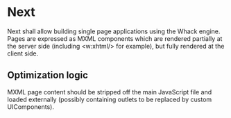 # Next

Next shall allow building single page applications using the Whack engine. Pages are expressed as MXML components which are rendered partially at the server side (including <w:xhtml/> for example), but fully rendered at the client side.

## Optimization logic

MXML page content should be stripped off the main JavaScript file and loaded externally (possibly containing outlets to be replaced by custom UIComponents).